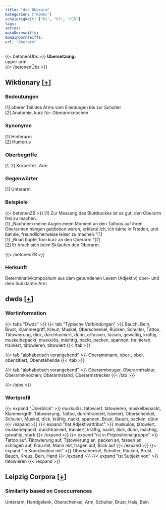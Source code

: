 ```yaml
---
title: "der Oberarm"
kategorien: ["Nomen"]
schwierigkeit: ["k2", "h3", "r15"]
tags:
series:
mainDornseiffs:
domainDornseiffs:
url: "Oberarm"
---
```


{{< betonenÜbs >}}
**Übersetzung:**  
upper arm  
{{< /betonenÜbs >}}

## Wiktionary [[+](https://de.wiktionary.org/wiki/Oberarm)]

### Bedeutungen
[1] oberer Teil des Arms vom Ellenbogen bis zur Schulter  
[2] Anatomie, kurz für: Oberarmknochen  

### Synonyme
[1] Hinterarm  
[2] Humerus  

### Oberbegriffe
[1, 2] Körperteil, Arm  

### Gegenwörter
[1] Unterarm  

### Beispiele
{{< betonenZB >}}
[1] Zur Messung des Blutdruckes ist es gut, den Oberarm frei zu machen.  
[1] „Nachdem meine Augen einen Moment an den Tattoos auf ihren Oberarmen hängen geblieben waren, erklärte ich, ich käme in Frieden, und bat sie, freundlicherweise leiser zu machen.“[1]  
[1] „Brian tippte Tom kurz an den Oberarm.“[2]  
[2] Er brach sich beim Skilaufen den Oberarm.  

{{< /betonenZB >}}
### Herkunft
Determinativkompositum aus dem gebundenen Lexem (Adjektiv) ober- und dem Substantiv Arm  



## dwds [[+](https://www.dwds.de/wb/Oberarm)]

### Wortinformation
{{< tabs "Dwds" >}}
{{< tab "Typische Verbindungen" >}}
Bauch, Bein, Brust, Klammergriff, Kreuz, Muskel, Oberschenkel, Rücken, Schulter, Tattoo, Tätowierung, dick, durchtrainiert, dünn, erfassen, fassen, gewaltig, kräftig, muskelbepackt, muskulös, mächtig, nackt, packen, spannen, trainieren, trainiert, tätowieren, tätowiert
{{< /tab >}}

{{< tab "alphabetisch vorangehend" >}}
Oberamtmann, ober-, ober, obenzitiert, Obenstehende
{{< /tab >}}

{{< tab "alphabetisch vorangehend" >}}
Oberarmbeuger, Oberarmfraktur, Oberarmknochen, Oberarmstand, Oberarmstrecker
{{< /tab >}}

{{< /tabs >}}

### Wortprofil
{{< expand "Überblick" >}} muskulös, tätowiert, tätowieren, muskelbepackt, Klammergriff, Tätowierung, Tattoo, durchtrainiert, trainiert, Oberschenkel, Schulter, Muskel, dick, kräftig, nackt, spannen, Brust, Bauch, packen, dünn {{< /expand >}}
{{< expand "hat Adjektivattribut" >}} muskulös, tätowiert, muskelbepackt, durchtrainiert, trainiert, kräftig, nackt, dick, dünn, mächtig, gewaltig, stark {{< /expand >}}
{{< expand "ist in Präpositionalgruppe" >}} Tattoo auf, Tätowierung auf, Tätowierung an, packen an, fassen an, schlagen auf, Frau mit, Mann mit, tragen auf, Blick auf {{< /expand >}}
{{< expand "in Koordination mit" >}} Oberschenkel, Schulter, Rücken, Brust, Bauch, Kreuz, Bein, Hand {{< /expand >}}
{{< expand "ist Subjekt von" >}} tätowieren {{< /expand >}}

## Leipzig Corpora [[+](https://corpora.uni-leipzig.de/en/res?word=Oberarm&corpusId=deu_newscrawl-public_2018)]


### Similarity based on Cooccurrences
Unterarm, Handgelenk, Oberschenkel, Arm, Schulter, Brust, Hals, Bein

